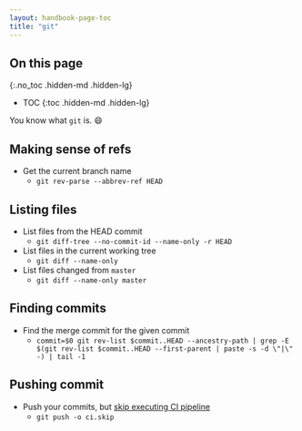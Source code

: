 ```yaml
---
layout: handbook-page-toc
title: "git"
---
```


## On this page
{:.no_toc .hidden-md .hidden-lg}

- TOC
{:toc .hidden-md .hidden-lg}

You know what `git` is. 😄

## Making sense of refs

- Get the current branch name
  - `git rev-parse --abbrev-ref HEAD`

## Listing files

- List files from the HEAD commit
  - `git diff-tree --no-commit-id --name-only -r HEAD`
- List files in the current working tree
  - `git diff --name-only`
- List files changed from `master`
  - `git diff --name-only master`

## Finding commits

- Find the merge commit for the given commit
  - `commit=$0 git rev-list $commit..HEAD --ancestry-path | grep -E $(git rev-list $commit..HEAD --first-parent | paste -s -d \"|\" -) | tail -1`

## Pushing commit

- Push your commits, but [skip executing CI pipeline](https://docs.gitlab.com/ee/ci/pipelines/#skip-a-pipeline)
  -  `git push -o ci.skip`
